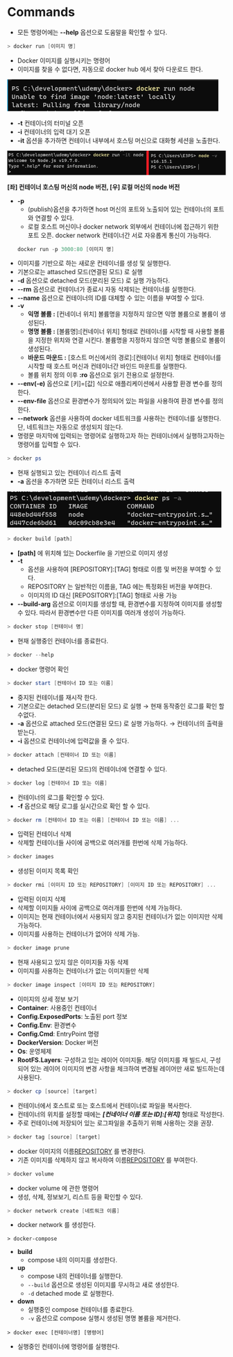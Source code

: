 # Commands

- 모든 명령어에는 **--help** 옵션으로 도움말을 확인할 수 있다.

```powershell
> docker run [이미지 명]
```

- Docker 이미지를 실행시키는 명령어
- 이미지를 찾을 수 없다면, 자동으로 docker hub 에서 찾아 다운로드 한다.

![Untitled](Commands%20ced7e063b296408d9d66b67e2a842306/Untitled.png)

- **-t** 컨테이너의 터미널 오픈
- **-i** 컨테이너의 입력 대기 오픈
- **-it** 옵션을 추가하면 컨테이너 내부에서 호스팅 머신으로 대화형 세션을 노출한다.

![**[좌] 컨테이너 호스팅 머신의 node 버전, [우] 로컬 머신의 node 버전**](Commands%20ced7e063b296408d9d66b67e2a842306/Untitled%201.png)

**[좌] 컨테이너 호스팅 머신의 node 버전, [우] 로컬 머신의 node 버전**

- **-p**
  - (publish)옵션을 추가하면 host 머신의 포트와 노출되어 있는 컨테이너의 포트와 연결할 수 있다.
  - 로컬 호스트 머신이나 docker network 외부에서 컨테이너에 접근하기 위한 포트 오픈. docker network 컨테이너간 서로 자유롭게 통신이 가능하다.
  ```powershell
  docker run -p 3000:80 [이미지 명]
  ```
- 이미지를 기반으로 하는 새로운 컨테이너를 생성 및 실행한다.
- 기본으로는 attasched 모드(연결된 모드) 로 실행
- **-d** 옵션으로 detached 모드(분리된 모드) 로 실행 가능하다.
- **--rm** 옵션으로 컨테이너가 종료시 자동 삭제되는 컨테이너를 실행한다.
- **--name** 옵션으로 컨테이너의 ID를 대체할 수 있는 이름을 부여할 수 있다.
- **-v**
  - **익명 볼륨 :** [컨네이너 위치] 볼륨명을 지정하지 않으면 익명 볼륨으로 볼륨이 생성된다.
  - **명명 볼륨 :** [볼륨명]**:**[컨네이너 위치] 형태로 컨테이너를 시작할 때 사용할 볼륨을 지정한 위치와 연결 시킨다. 볼륨명을 지정하지 않으면 익명 볼륨으로 볼륨이 생성된다.
  - **바운드 마운드 :** [호스트 머신에서의 경로]:[컨테이너 위치] 형태로 컨테이너를 시작할 때 호스트 머신과 컨테이너간 바인드 마운트를 실행한다.
  - 볼륨 위치 정의 이후 **:ro** 옵션으로 읽기 전용으로 설정한다.
- **--env(-e)** 옵션으로 [키]=[값] 식으로 애플리케이션에서 사용할 환경 변수를 정의한다.
- **--env-file** 옵션으로 환경변수가 정의되어 있는 파일을 사용하여 환경 변수를 정의한다.
- **--network** 옵션을 사용하여 docker 네트워크를 사용하는 컨테이너를 실행한다. 단, 네트워크는 자동으로 생성되지 않는다.
- 명령문 마지막에 입력되는 명령어로 실행하고자 하는 컨테이너에서 실행하고자하는 명령어를 입력할 수 있다.

```powershell
> docker ps
```

- 현재 실행되고 있는 컨테이너 리스트 출력
- **-a** 옵션을 추가하면 모든 컨테이너 리스트 출력

![Untitled](Commands%20ced7e063b296408d9d66b67e2a842306/Untitled%202.png)

```powershell
> docker build [path]
```

- **[path]** 에 위치해 있는 Dockerfile 을 기반으로 이미지 생성
- **-t**
  - 옵션을 사용하여 [REPOSITORY]:[TAG] 형태로 이름 및 버전을 부여할 수 있다.
  - REPOSITORY 는 일반적인 이름을, TAG 에는 특정화된 버전을 부여한다.
  - 이미지의 ID 대신 [REPOSITORY]:[TAG] 형태로 사용 가능
- **--build-arg** 옵션으로 이미지를 생성할 때, 환경변수를 지정하여 이미지를 생성할 수 있다. 따라서 환경변수만 다른 이미지를 여러개 생성이 가능하다.

```powershell
> docker stop [컨테이너 명]
```

- 현재 실행중인 컨테이너를 종료한다.

```powershell
> docker --help
```

- docker 명령어 확인

```powershell
> docker start [컨테이너 ID 또는 이름]
```

- 중지된 컨테이너를 재시작 한다.
- 기본으로는 detached 모드(분리된 모드) 로 실행 → 현재 동작중인 로그를 확인 할 수없다.
- **-a** 옵션으로 attached 모드(연결된 모드) 로 실행 가능하다. → 컨테이너의 출력을 받는다.
- **-i** 옵션으로 컨테이너에 입력값을 줄 수 있다.

```powershell
> docker attach [컨테이너 ID 또는 이름]
```

- detached 모드(분리된 모드)의 컨테이너에 연결할 수 있다.

```powershell
> docker log [컨테이너 ID 또는 이름]
```

- 컨테이너의 로그를 확인할 수 있다.
- **-f** 옵션으로 해당 로그를 실시간으로 확인 할 수 있다.

```powershell
> docker rm [컨테이너 ID 또는 이름] [컨테이너 ID 또는 이름] ...
```

- 입력된 컨테이너 삭제
- 삭제할 컨테이너들 사이에 공백으로 여러개를 한번에 삭제 가능하다.

```powershell
> docker images
```

- 생성된 이미지 목록 확인

```powershell
> docker rmi [이미지 ID 또는 REPOSITORY] [이미지 ID 또는 REPOSITORY] ...
```

- 입력된 이미지 삭제
- 삭제할 이미지들 사이에 공백으로 여러개를 한번에 삭제 가능하다.
- 이미지는 현재 컨테이너에서 사용되지 않고 중지된 컨테이너가 없는 이미지만 삭제 가능하다.
- 이미지를 사용하는 컨테이너가 없어야 삭제 가능.

```powershell
> docker image prune
```

- 현재 사용되고 있지 않은 이미지들 자동 삭제
- 이미지를 사용하는 컨테이너가 없는 이미지들만 삭제

```powershell
> docker image inspect [이미지 ID 또는 REPOSITORY]
```

- 이미지의 상세 정보 보기
- **Container**: 사용중인 컨테이너
- **Config.ExposedPorts**: 노출된 port 정보
- **Config.Env**: 환경변수
- **Config.Cmd**: EntryPoint 명령
- **DockerVersion**: Docker 버전
- **Os**: 운영체제
- **RootFS.Layers**: 구성하고 있는 레이어 이미지들. 해당 이미지를 재 빌드시, 구성되어 있는 레이어 이미지의 변경 사항을 체크하여 변경될 레이어만 새로 빌드하는데 사용된다.

```powershell
> docker cp [source] [target]
```

- 컨테이너에서 호스트로 또는 호스트에서 컨테이너로 파일을 복사한다.
- 컨테이너의 위치를 설정할 때에는 **_[컨네이너 이름 또는 ID]:[위치]_** 형태로 작성한다.
- 주로 컨테이너에 저장되어 있는 로그파일을 추출하기 위해 사용하는 것을 권장.

```powershell
> docker tag [source] [target]
```

- docker 이미지의 이름[REPOSITORY](:태그[TAG]) 를 변경한다.
- 기존 이미지를 삭제하지 않고 복사하여 이름[REPOSITORY](:태그[TAG]) 를 부여한다.

```powershell
> docker volume
```

- docker volume 에 관한 명령어
- 생성, 삭제, 정보보기, 리스트 등을 확인할 수 있다.

```powershell
> docker network create [네트워크 이름]
```

- docker network 를 생성한다.

```docker
> docker-compose
```

- **build**
  - compose 내의 이미지를 생성한다.
- **up**
  - compose 내의 컨테이너를 실행한다.
  - `--build` 옵션으로 생성된 이미지를 무시하고 새로 생성한다.
  - `-d` detached mode 로 실행한다.
- **down**
  - 실행중인 compose 컨테이너를 종료한다.
  - `-v` 옵션으로 compose 실행시 생성된 명명 볼륨을 제거한다.

```docker
> docker exec [컨테이너명] [명령어]
```

- 실행중인 컨테이너에 명령어를 실행한다.
